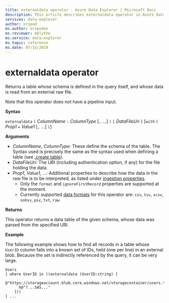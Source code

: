 ```yaml
---
title: externaldata operator - Azure Data Explorer | Microsoft Docs
description: This article describes externaldata operator in Azure Data Explorer.
services: data-explorer
author: orspod
ms.author: orspodek
ms.reviewer: mblythe
ms.service: data-explorer
ms.topic: reference
ms.date: 07/15/2019
---
```

# externaldata operator

Returns a table whose schema is defined in the query itself, and whose data is read from an external raw file.

Note that this operator does not have a pipeline input.

**Syntax**

`externaldata` `(` *ColumnName* `:` *ColumnType* [`,` ...] `)` `[` *DataFileUri* `]` [`with` `(` *Prop1* `=` *Value1* [`,` ...] `)`]

**Arguments**

* *ColumnName*, *ColumnType*: These define the schema of the table. The Syntax
  used is precisely the same as the syntax used when defining a table
  (see [.create table](../management/tables.md#create-table)).
* *DataFileUri*: The URI (including authentication option, if any) for the file
  holding the data.
* *Prop1*, *Value1*, ...: Additional properties to describe how the data in the raw file
  is to be interpreted, as listed under [ingestion properties](../management/data-ingestion/index.md).
    * Only the `format` and `ignoreFirstRecord` properties are supported at the moment.
    * Currently supported [data formats](../management/data-ingestion/index.md#supported-data-formats)
    for this operator are: `csv`, `tsv`, `scsv`, `sohsv`, `psv`, `txt`, `raw`.

**Returns**

This operator returns a data table of the given schema, whose data was parsed
from the specified URI.

**Example**

The following example shows how to find all records in a table whose
`UserID` column falls into a known set of IDs, held (one per line)
in an external blob. Because the set is indirectly referenced by the
query, it can be very large.

```kusto
Users
| where UserID in ((externaldata (UserID:string) [
    @"https://storageaccount.blob.core.windows.net/storagecontainer/users.txt"
      h@"?...SAS..."
    ]))
| ...
```
